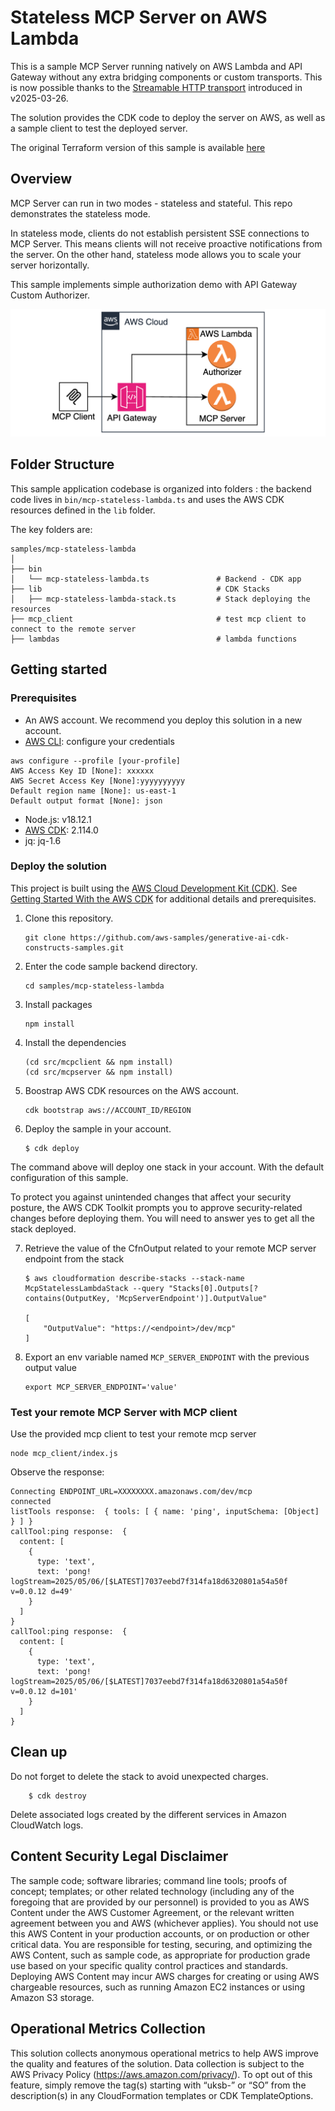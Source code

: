 # Stateless MCP Server on AWS Lambda

This is a sample MCP Server running natively on AWS Lambda and API Gateway without any extra bridging components or custom transports. This is now possible thanks to the [Streamable HTTP transport](https://modelcontextprotocol.io/specification/2025-03-26/basic/transports#streamable-http) introduced in v2025-03-26.

The solution provides the CDK code to deploy the server on AWS, as well as a sample client to test the deployed server.

The original Terraform version of this sample is available [here](https://github.com/aws-samples/sample-serverless-mcp-servers/tree/main/stateless-mcp-on-lambda-nodejs)

## Overview

MCP Server can run in two modes - stateless and stateful. This repo demonstrates the stateless mode.

In stateless mode, clients do not establish persistent SSE connections to MCP Server. This means clients will not receive proactive notifications from the server. On the other hand, stateless mode allows you to scale your server horizontally.

This sample implements simple authorization demo with API Gateway Custom Authorizer.

![Architecture Diagram](./doc/architecture.png)

## Folder Structure

This sample application codebase is organized into folders : the backend code lives in ```bin/mcp-stateless-lambda.ts``` and uses the AWS CDK resources defined in the ```lib``` folder.

The key folders are:

```
samples/mcp-stateless-lambda
│
├── bin
│   └── mcp-stateless-lambda.ts               # Backend - CDK app
├── lib                                       # CDK Stacks
│   ├── mcp-stateless-lambda-stack.ts         # Stack deploying the resources
├── mcp_client                                # test mcp client to connect to the remote server
├── lambdas                                   # lambda functions
```

## Getting started

### Prerequisites

- An AWS account. We recommend you deploy this solution in a new account.
- [AWS CLI](https://aws.amazon.com/cli/): configure your credentials

```
aws configure --profile [your-profile] 
AWS Access Key ID [None]: xxxxxx
AWS Secret Access Key [None]:yyyyyyyyyy
Default region name [None]: us-east-1 
Default output format [None]: json
```

- Node.js: v18.12.1
- [AWS CDK](https://github.com/aws/aws-cdk/releases/tag/v2.114.0): 2.114.0
- jq: jq-1.6

### Deploy the solution

This project is built using the [AWS Cloud Development Kit (CDK)](https://aws.amazon.com/cdk/). See [Getting Started With the AWS CDK](https://docs.aws.amazon.com/cdk/v2/guide/getting_started.html) for additional details and prerequisites.

1. Clone this repository.

    ```shell
    git clone https://github.com/aws-samples/generative-ai-cdk-constructs-samples.git
    ```

2. Enter the code sample backend directory.

    ```shell
    cd samples/mcp-stateless-lambda
    ```

3. Install packages

   ```shell
   npm install
   ```

4. Install the dependencies

    ```shell
   (cd src/mcpclient && npm install)
   (cd src/mcpserver && npm install)
   ```

5. Boostrap AWS CDK resources on the AWS account.

    ```shell
    cdk bootstrap aws://ACCOUNT_ID/REGION
    ```

6. Deploy the sample in your account.

    ```shell
    $ cdk deploy
    ```

The command above will deploy one stack in your account. With the default configuration of this sample.

To protect you against unintended changes that affect your security posture, the AWS CDK Toolkit prompts you to approve security-related changes before deploying them. You will need to answer yes to get all the stack deployed.

7. Retrieve the value of the CfnOutput related to your remote MCP server endpoint from the stack

    ```shell
    $ aws cloudformation describe-stacks --stack-name McpStatelessLambdaStack --query "Stacks[0].Outputs[?contains(OutputKey, 'McpServerEndpoint')].OutputValue"

    [
        "OutputValue": "https://<endpoint>/dev/mcp"
    ]
    ```

8. Export an env variable named `MCP_SERVER_ENDPOINT` with the previous output value

    ```shell
    export MCP_SERVER_ENDPOINT='value'
    ```

### Test your remote MCP Server with MCP client

Use the provided mcp client to test your remote mcp server

```shell
node mcp_client/index.js
```

Observe the response:

```
Connecting ENDPOINT_URL=XXXXXXXX.amazonaws.com/dev/mcp
connected
listTools response:  { tools: [ { name: 'ping', inputSchema: [Object] } ] }
callTool:ping response:  {
  content: [
    {
      type: 'text',
      text: 'pong! logStream=2025/05/06/[$LATEST]7037eebd7f314fa18d6320801a54a50f v=0.0.12 d=49'
    }
  ]
}
callTool:ping response:  {
  content: [
    {
      type: 'text',
      text: 'pong! logStream=2025/05/06/[$LATEST]7037eebd7f314fa18d6320801a54a50f v=0.0.12 d=101'
    }
  ]
}
```

## Clean up

Do not forget to delete the stack to avoid unexpected charges.

```shell
    $ cdk destroy
```

Delete associated logs created by the different services in Amazon CloudWatch logs.

## Content Security Legal Disclaimer

The sample code; software libraries; command line tools; proofs of concept; templates; or other related technology (including any of the foregoing that are provided by our personnel) is provided to you as AWS Content under the AWS Customer Agreement, or the relevant written agreement between you and AWS (whichever applies). You should not use this AWS Content in your production accounts, or on production or other critical data. You are responsible for testing, securing, and optimizing the AWS Content, such as sample code, as appropriate for production grade use based on your specific quality control practices and standards. Deploying AWS Content may incur AWS charges for creating or using AWS chargeable resources, such as running Amazon EC2 instances or using Amazon S3 storage.

## Operational Metrics Collection

This solution collects anonymous operational metrics to help AWS improve the quality and features of the solution. Data collection is subject to the AWS Privacy Policy (https://aws.amazon.com/privacy/). To opt out of this feature, simply remove the tag(s) starting with “uksb-” or “SO” from the description(s) in any CloudFormation templates or CDK TemplateOptions.
